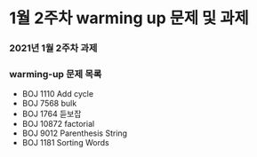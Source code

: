 # 1월 2주차 warming up 문제 및 과제

### 2021년 1월 2주차 과제 


### warming-up 문제 목록
- BOJ 1110 Add cycle
- BOJ 7568 bulk
- BOJ 1764 듣보잡
- BOJ 10872 factorial
- BOJ 9012 Parenthesis String
- BOJ 1181 Sorting Words
